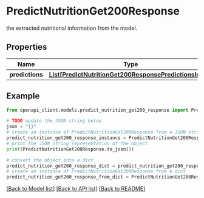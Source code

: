 # PredictNutritionGet200Response

the extracted nutritional information from the model. 

## Properties

Name | Type | Description | Notes
------------ | ------------- | ------------- | -------------
**predictions** | [**List[PredictNutritionGet200ResponsePredictionsInner]**](PredictNutritionGet200ResponsePredictionsInner.md) |  | [optional] 

## Example

```python
from openapi_client.models.predict_nutrition_get200_response import PredictNutritionGet200Response

# TODO update the JSON string below
json = "{}"
# create an instance of PredictNutritionGet200Response from a JSON string
predict_nutrition_get200_response_instance = PredictNutritionGet200Response.from_json(json)
# print the JSON string representation of the object
print(PredictNutritionGet200Response.to_json())

# convert the object into a dict
predict_nutrition_get200_response_dict = predict_nutrition_get200_response_instance.to_dict()
# create an instance of PredictNutritionGet200Response from a dict
predict_nutrition_get200_response_from_dict = PredictNutritionGet200Response.from_dict(predict_nutrition_get200_response_dict)
```
[[Back to Model list]](../README.md#documentation-for-models) [[Back to API list]](../README.md#documentation-for-api-endpoints) [[Back to README]](../README.md)


